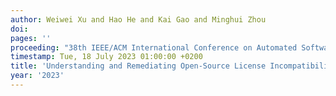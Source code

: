 ```yaml
---
author: Weiwei Xu and Hao He and Kai Gao and Minghui Zhou
doi:
pages: ''
proceeding: "38th IEEE/ACM International Conference on Automated Software Engineering, ASE 2023, Kirchberg, Luxembourg, 11-15 September 2023."
timestamp: Tue, 18 July 2023 01:00:00 +0200
title: 'Understanding and Remediating Open-Source License Incompatibilities in the PyPI Ecosystem'
year: '2023'
---
```


